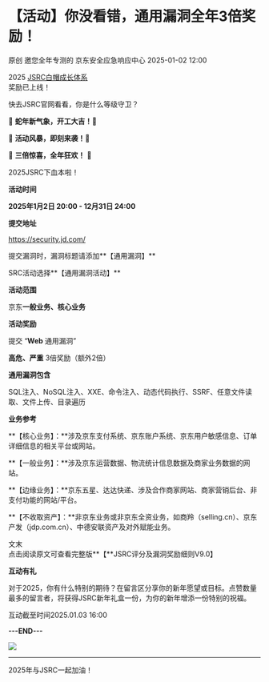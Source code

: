 #  【活动】你没看错，通用漏洞全年3倍奖励！   
原创 邀您全年专测的  京东安全应急响应中心   2025-01-02 12:00  
  
2025 [JSRC白帽成长体系](https://mp.weixin.qq.com/s?__biz=MjM5OTk2MTMxOQ==&mid=2727843642&idx=1&sn=52dec56bcbab4410c3c9cf3557a0e5bb&scene=21#wechat_redirect)  
奖励已上线！  
  
快去JSRC官网看看，你是什么等级守卫？  
  
  
🐍 **蛇年新气象，开工大吉！**🐍  
  
🚀 **活动风暴，即刻来袭！**🚀  
  
🌟 **三倍惊喜，全年狂欢！** 🌟  
  
2025JSRC下血本啦！  
  
  
  
  
**活动时间**  
  
  
  
**2025年1月2日 20:00 - 12月31日 24:00**  
  
  
  
  
**提交地址**  
  
  
  
https://security.jd.com/  
  
提交漏洞时，漏洞标题请添加**【通用漏洞】**  
  
SRC活动选择**【通用漏洞活动】**  
  
  
  
  
**活动范围**  
  
  
  
京东**一般业务、核心业务**  
  
  
  
  
**活动奖励**  
  
  
  
提交 “**Web** 通用漏洞”   
  
**高危、严重** 3倍奖励（额外2倍）  
  
  
  
  
**通用漏洞包含**  
  
  
  
SQL注入、NoSQL注入、XXE、命令注入、动态代码执行、SSRF、任意文件读取、文件上传、目录遍历  
  
  
  
  
**业务参考**  
  
  
  
**【核心业务】：**涉及京东支付系统、京东账户系统、京东用户敏感信息、订单详细信息的相关平台或网站。  
  
**【一般业务】：**涉及京东运营数据、物流统计信息数据及商家业务数据的网站。  
  
**【边缘业务】：**京东五星、达达快递、涉及合作商家网站、商家营销后台、非支付功能的网站/平台。  
  
**【不收取资产】：**非京东业务或非京东全资业务，如商羚（selling.cn）、京东产发（jdp.com.cn）、中德安联资产及对外赋能业务。  
  
文末  
点击阅读原文可查看完整版**【**JSRC评分及漏洞奖励细则V9.0】  
  
  
  
  
**互动有礼**  
  
  
  
对于2025，你有什么特别的期待？在留言区分享你的新年愿望或目标。点赞数量最多的留言者，将获得JSRC新年礼盒一份，为你的新年增添一份特别的祝福。  
  
互动截至时间2025.01.03 16:00  
  
  
**---END---**  
  
![](https://mmbiz.qpic.cn/sz_mmbiz_jpg/Z9MuUwaeeGIQo9Qyp39y36QSVibyZdUIdrkbXvesIy5ibNdGibJYJGmkT6SRX7tic4vYDUYJ38SZVoeN3RdkyZdUgw/640?wx_fmt=jpeg&from=appmsg "")  
  
****  
2025年与JSRC一起加油！  
  
[](https://mp.weixin.qq.com/s?__biz=MjM5OTk2MTMxOQ==&mid=2727843642&idx=1&sn=52dec56bcbab4410c3c9cf3557a0e5bb&scene=21#wechat_redirect)  
  
